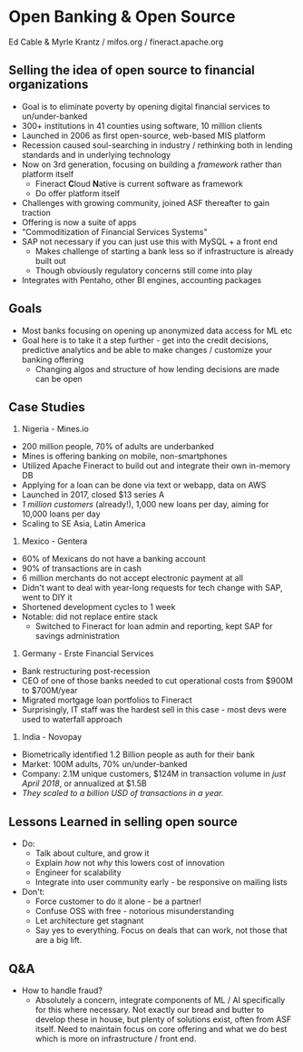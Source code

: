# Open Banking & Open Source
Ed Cable & Myrle Krantz / mifos.org / fineract.apache.org

## Selling the idea of open source to financial organizations
* Goal is to eliminate poverty by opening digital financial services to un/under-banked
* 300+ institutions in 41 counties using software, 10 million clients
* Launched in 2006 as first open-source, web-based MIS platform
* Recession caused soul-searching in industry / rethinking both in lending standards and in underlying technology
* Now on 3rd generation, focusing on building a *framework* rather than platform itself
  * Fineract **C**loud **N**ative is current software as framework
  * Do offer platform itself
* Challenges with growing community, joined ASF thereafter to gain traction
* Offering is now a suite of apps
* "Commoditization of Financial Services Systems"
* SAP not necessary if you can just use this with MySQL + a front end
  * Makes challenge of starting a bank less so if infrastructure is already built out
  * Though obviously regulatory concerns still come into play
* Integrates with Pentaho, other BI engines, accounting packages

## Goals
* Most banks focusing on opening up anonymized data access for ML etc
* Goal here is to take it a step further - get into the credit decisions, predictive analytics and be able to make changes / customize your banking offering
  * Changing algos and structure of how lending decisions are made can be open

## Case Studies
1. Nigeria - Mines.io
  * 200 million people, 70% of adults are underbanked
  * Mines is offering banking on mobile, non-smartphones
  * Utilized Apache Fineract to build out and integrate their own in-memory DB
  * Applying for a loan can be done via text or webapp, data on AWS
  * Launched in 2017, closed $13 series A 
  * *1 million customers* (already!), 1,000 new loans per day, aiming for 10,000 loans per day
  * Scaling to SE Asia, Latin America
1. Mexico - Gentera
  * 60% of Mexicans do not have a banking account
  * 90% of transactions are in cash
  * 6 million merchants do not accept electronic payment at all
  * Didn't want to deal with year-long requests for tech change with SAP, went to DIY it
  * Shortened development cycles to 1 week
  * Notable: did not replace entire stack
    * Switched to Fineract for loan admin and reporting, kept SAP for savings administration
1. Germany - Erste Financial Services
  * Bank restructuring post-recession
  * CEO of one of those banks needed to cut operational costs from $900M to $700M/year
  * Migrated mortgage loan portfolios to Fineract
  * Surprisingly, IT staff was the hardest sell in this case - most devs were used to waterfall approach
1. India - Novopay
  * Biometrically identified 1.2 Billion people as auth for their bank
  * Market: 100M adults, 70% un/under-banked
  * Company: 2.1M unique customers, $124M in transaction volume in *just April 2018*, or annualized at $1.5B
  * *They scaled to a billion USD of transactions in a year.*

## Lessons Learned in selling open source
* Do:
  * Talk about culture, and grow it
  * Explain *how* not *why* this lowers cost of innovation
  * Engineer for scalability
  * Integrate into user community early - be responsive on mailing lists
* Don't:
  * Force customer to do it alone - be a partner!
  * Confuse OSS with free - notorious misunderstanding
  * Let architecture get stagnant
  * Say yes to everything. Focus on deals that can work, not those that are a big lift.

## Q&A
* How to handle fraud?
  * Absolutely a concern, integrate components of ML / AI specifically for this where necessary. Not exactly our bread and butter to develop these in house, but plenty of solutions exist, often from ASF itself. Need to maintain focus on core offering and what we do best which is more on infrastructure / front end.
